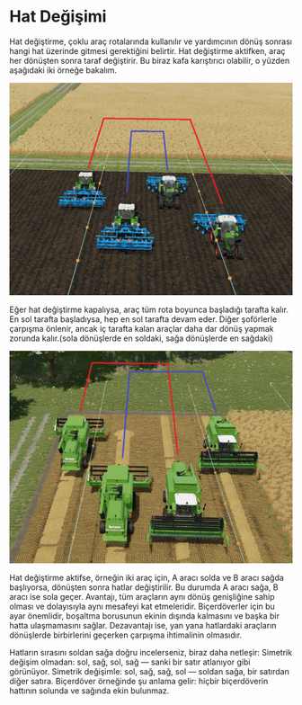 # Hat Değişimi


Hat değiştirme, çoklu araç rotalarında kullanılır ve yardımcının dönüş sonrası hangi hat üzerinde gitmesi gerektiğini belirtir.
Hat değiştirme aktifken, araç her dönüşten sonra taraf değiştirir.
Bu biraz kafa karıştırıcı olabilir, o yüzden aşağıdaki iki örneğe bakalım.


![Image](assets/images/regularchange_0_0_1020_765.png)


Eğer hat değiştirme kapalıysa, araç tüm rota boyunca başladığı tarafta kalır.
En sol tarafta başladıysa, hep en sol tarafta devam eder. Diğer şoförlerle çarpışma önlenir,
ancak iç tarafta kalan araçlar daha dar dönüş yapmak zorunda kalır.(sola dönüşlerde en soldaki, sağa dönüşlerde en sağdaki)



![Image](assets/images/symetricchange_0_0_1020_765.png)


Hat değiştirme aktifse, örneğin iki araç için, A aracı solda ve B aracı sağda başlıyorsa, dönüşten sonra hatlar değiştirilir.
Bu durumda A aracı sağa, B aracı ise sola geçer.
Avantajı, tüm araçların aynı dönüş genişliğine sahip olması ve dolayısıyla aynı mesafeyi kat etmeleridir.
Biçerdöverler için bu ayar önemlidir, boşaltma borusunun ekinin dışında kalmasını ve başka bir hatta ulaşmamasını sağlar.
Dezavantajı ise, yan yana hatlardaki araçların dönüşlerde birbirlerini geçerken çarpışma ihtimalinin olmasıdır.

Hatların sırasını soldan sağa doğru incelerseniz, biraz daha netleşir:
Simetrik değişim olmadan: sol, sağ, sol, sağ — sanki bir satır atlanıyor gibi görünüyor.
Simetrik değişimle: sol, sağ, sağ, sol — soldan sağa, bir satırdan diğer satıra.
Biçerdöver örneğinde şu anlama gelir: hiçbir biçerdöverin hattının solunda ve sağında ekin bulunmaz.


